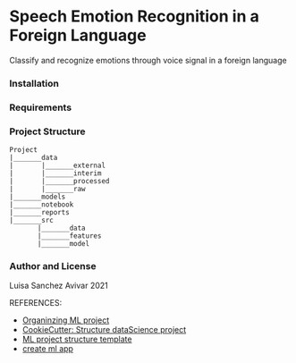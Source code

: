 # Speech Emotion Recognition in a Foreign Language
Classify and recognize emotions through voice signal in a foreign language

### Installation

### Requirements

### Project Structure
```
Project
|_______data
|       |_______external
|       |_______interim
|       |_______processed
|       |_______raw
|_______models
|_______notebook
|_______reports
|_______src
       |_______data
       |_______features
       |_______model
```

### Author and License
Luisa Sanchez Avivar 2021

REFERENCES:
* [Organinzing ML project](https://www.jeremyjordan.me/ml-projects-guide/)
* [CookieCutter: Structure dataScience project](https://drivendata.github.io/cookiecutter-data-science/)
* [ML project structure template](https://github.com/ThomasRobertFr/ml-project-structure)
* [create ml app](https://github.com/shreyashankar/create-ml-app)
